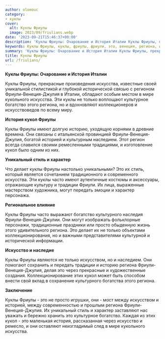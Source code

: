 ```yaml
---
author: olomouc
category:
- куклы
cover:
  alt: Куклы Фриулы
  image: 2023/09/friulians.webp
date: '2023-09-21T15:46:37+00:00'
description: 'Куклы Фриулы: Очарование и История Италии Куклы Фриулы, прекрасные произведения искусства, известные своей уникальной стилистикой и глубокой исторической...'
keywords: Куклы Фриулы, куклы, фриулы, фриули, это, венеция, региона, искусства, джулия, кукол, история, только, богатство, стиль, характер, италии
summary: 'Куклы Фриулы: Очарование и История Италии Куклы Фриулы, прекрасные произведения искусства, известные своей уникальной стилистикой и глубокой исторической...'
title: Куклы Фриулы
url: /friulians/
---
```


**Куклы Фриулы: Очарование и История Италии**

Куклы Фриулы, прекрасные произведения искусства, известные своей уникальной стилистикой и глубокой исторической связью с регионом Фриули-Венеция-Джулия в Италии, обладают особым местом в мире кукольного искусства. Эти куклы не только воплощают культурное богатство этого региона, но и вдохновляют коллекционеров и искусствоведов по всему миру.

**История кукол Фриулы**

Куклы Фриулы имеют долгую историю, уходящую корнями в древние времена. Они связаны с итальянской провинцией Фриули-Венеция-Джулия, богатой историей и культурным наследием. Этот регион всегда славился своими ремесленными традициями, и изготовление кукол было одним из них.

**Уникальный стиль и характер**

Что делает куклы Фриулы настолько уникальными? Это их стиль, который является сочетанием традиционного и современного искусства. Эти куклы часто имеют аутентичные костюмы и аксессуары, отражающие культуру и традиции Фриули. Их лица, выраженные мастерством художника, могут передать эмоции и характер персонажа.

**Региональное влияние**

Куклы Фриулы часто выражают богатство культурного наследия Фриули-Венеция-Джулии. Они могут изображать фольклорные персонажи, традиционные праздники или просто обыденную жизнь этого удивительного региона. Это делает их не только объектами коллекционирования, но и важными представителями культурной и исторической информации.

**Искусство и наследие**

Куклы Фриулы являются не только искусством, но и наследием. Они помогают сохранить и передать традиции и историю региона Фриули-Венеция-Джулия, делая это через прекрасные и художественные создания. Коллекционирование этих кукол может быть способом внести свой вклад в сохранение культурного богатства этого региона.

**Заключение**

Куклы Фриулы \- это не просто игрушки, они \- мост между искусством и историей, между современностью и прошлым региона Фриули\-Венеция\-Джулия. Их уникальный стиль и характер заставляют нас уважать и бережно хранить это культурное богатство. Каждая из этих кукол \- это маленькая история, рассказанная через искусство и ремесло, и они оставляют неизгладимый след в мире кукольного искусства.